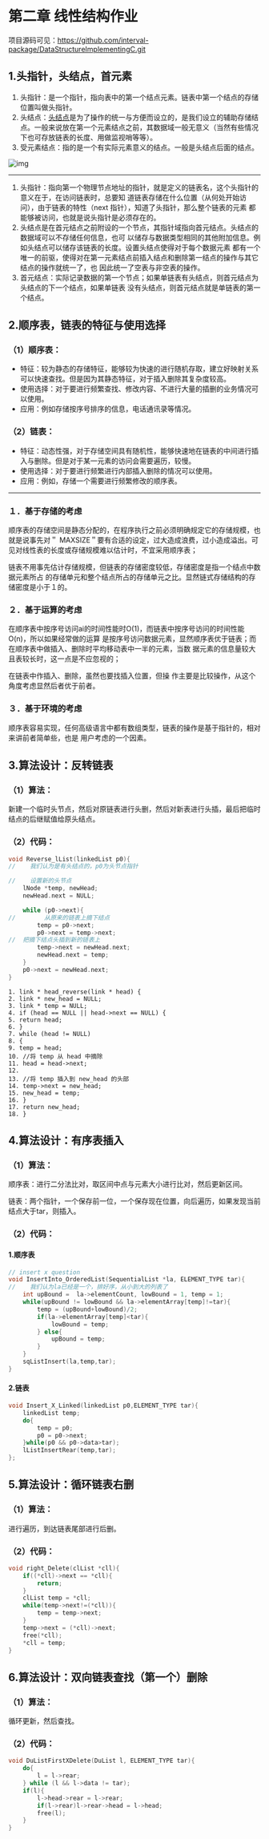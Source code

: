 # 第二章 线性结构作业

项目源码可见：https://github.com/interval-package/DataStructureImplementingC.git

## 1.头指针，头结点，首元素

1. 头指针：是一个指针，指向表中的第一个结点元素。链表中第一个结点的存储位置叫做头指针。
2. 头结点：[头结点](http://www.nowamagic.net/librarys/veda/tag/头结点)是为了操作的统一与方便而设立的，是我们设立的辅助存储结点。一般来说放在第一个元素结点之前，其数据域一般无意义（当然有些情况下也可存放链表的长度、用做监视哨等等）。
3. 受元素结点：指的是一个有实际元素意义的结点。一般是头结点后面的结点。

![img](http://images.cnitblog.com/blog/277239/201308/24055201-91e1a3475c5a45a48e680e7c01184ca1.jpg)

------



1. 头指针：指向第一个物理节点地址的指针，就是定义的链表名，这个头指针的意义在于，在访问链表时，总要知 道链表存储在什么位置（从何处开始访问），由于链表的特性（next 指针），知道了头指针，那么整个链表的元素 都能够被访问，也就是说头指针是必须存在的。 
2. 头结点是在⾸元结点之前附设的⼀个节点，其指针域指向⾸元结点。头结点的数据域可以不存储任何信息，也可 以储存与数据类型相同的其他附加信息。例如头结点可以储存该链表的长度。设置头结点使得对于每个数据元素 都有一个唯一的前驱，使得对在第一元素结点前插入结点和删除第一结点的操作与其它结点的操作就统一了，也 因此统一了空表与非空表的操作。 
3. 首元结点：实际记录数据的第一个节点；如果单链表有头结点，则首元结点为头结点的下一个结点，如果单链表 没有头结点，则首元结点就是单链表的第一个结点。

## 2.顺序表，链表的特征与使用选择

### （1）顺序表：

- 特征：较为静态的存储特征，能够较为快速的进行随机存取，建立好映射关系可以快速查找。但是因为其静态特征，对于插入删除其复杂度较高。
- 使用选择：对于要进行频繁查找、修改内容、不进行大量的插删的业务情况可以使用。
- 应用：例如存储按序号排序的信息，电话通讯录等情况。

### （2）链表：

- 特征：动态性强，对于存储空间具有随机性，能够快速地在链表的中间进行插入与删除。但是对于某一元素的访问会需要遍历，较慢。
- 使用选择：对于要进行频繁进行内部插入删除的情况可以使用。
- 应用：例如，存储一个需要进行频繁修改的顺序表。

------



### １．基于存储的考虑 

顺序表的存储空间是静态分配的，在程序执行之前必须明确规定它的存储规模，也就是说事先对＂ MAXSIZE＂要有合适的设定，过大造成浪费，过小造成溢出。可见对线性表的长度或存储规模难以估计时，不宜采用顺序表；

链表不用事先估计存储规模，但链表的存储密度较低，存储密度是指一个结点中数据元素所占 的存储单元和整个结点所占的存储单元之比。显然链式存储结构的存储密度是小于１的。 

### ２．基于运算的考虑 

在顺序表中按序号访问ai的时间性能时O(1)，而链表中按序号访问的时间性能O(n)，所以如果经常做的运算 是按序号访问数据元素，显然顺序表优于链表；而在顺序表中做插入、删除时平均移动表中一半的元素，当数 据元素的信息量较大且表较长时，这一点是不应忽视的；

在链表中作插入、删除，虽然也要找插入位置，但操 作主要是比较操作，从这个角度考虑显然后者优于前者。 

### ３．基于环境的考虑

 顺序表容易实现，任何高级语言中都有数组类型，链表的操作是基于指针的，相对来讲前者简单些，也是 用户考虑的一个因素。

## 3.算法设计：反转链表

### （1）算法：

新建一个临时头节点，然后对原链表进行头删，然后对新表进行头插，最后把临时结点的后继赋值给原头结点。

### （2）代码：

```c
void Reverse_lList(linkedList p0){
//    我们认为是有头结点的，p0为头节点指针

//    设置新的头节点
    lNode *temp, newHead;
    newHead.next = NULL;

    while (p0->next){
//        从原来的链表上摘下结点
        temp = p0->next;
        p0->next = temp->next;
//  把摘下结点头插到新的链表上
        temp->next = newHead.next;
        newHead.next = temp;
    }
    p0->next = newHead.next;
}
```

```
1. link * head_reverse(link * head) {
2. link * new_head = NULL;
3. link * temp = NULL;
4. if (head == NULL || head->next == NULL) {
5. return head;
6. }
7. while (head != NULL)
8. {
9. temp = head;
10. //将 temp 从 head 中摘除
11. head = head->next;
12.
13. //将 temp 插入到 new_head 的头部
14. temp->next = new_head;
15. new_head = temp;
16. }
17. return new_head;
18. }
```



## 4.算法设计：有序表插入

### （1）算法：

顺序表：进行二分法比对，取区间中点与元素大小进行比对，然后更新区间。

链表：两个指针，一个保存前一位，一个保存现在位置，向后遍历，如果发现当前结点大于tar，则插入。

### （2）代码：

#### 1.顺序表

```c
// insert x question
void InsertInto_OrderedList(SequentialList *la, ELEMENT_TYPE tar){
//    我们认为la已经是一个，排好序，从小到大的列表了
    int upBound =  la->elementCount, lowBound = 1, temp = 1;
    while(upBound != lowBound && la->elementArray[temp]!=tar){
        temp = (upBound+lowBound)/2;
        if(la->elementArray[temp]<tar){
            lowBound = temp;
        } else{
            upBound = temp;
        }
    }
    sqListInsert(la,temp,tar);
}
```

#### 2.链表

```c
void Insert_X_Linked(linkedList p0,ELEMENT_TYPE tar){
    linkedList temp;
    do{
        temp = p0;
        p0 = p0->next;
    }while(p0 && p0->data>tar);
    lListInsertRear(temp,tar);
};
```

## 5.算法设计：循环链表右删

### （1）算法：

进行遍历，到达链表尾部进行后删。

### （2）代码：

```c
void right_Delete(clList *cll){
    if((*cll)->next == *cll){
        return;
    }
    clList temp = *cll;
    while(temp->next!=(*cll)){
        temp = temp->next;
    }
    temp->next = (*cll)->next;
    free(*cll);
    *cll = temp;
}
```

## 6.算法设计：双向链表查找（第一个）删除

### （1）算法：

循环更新，然后查找。

### （2）代码：

```c
void DuListFirstXDelete(DuList l, ELEMENT_TYPE tar){
    do{
        l = l->rear;
    } while (l && l->data != tar);
    if(l){
        l->head->rear = l->rear;
        if(l->rear)l->rear->head = l->head;
        free(l);
    }
}
```